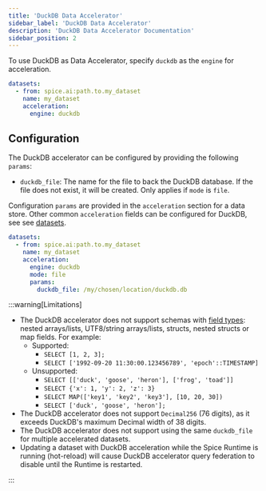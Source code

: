 ```yaml
---
title: 'DuckDB Data Accelerator'
sidebar_label: 'DuckDB Data Accelerator'
description: 'DuckDB Data Accelerator Documentation'
sidebar_position: 2
---
```


To use DuckDB as Data Accelerator, specify `duckdb` as the `engine` for acceleration.

```yaml
datasets:
  - from: spice.ai:path.to.my_dataset
    name: my_dataset
    acceleration:
      engine: duckdb
```

## Configuration

The DuckDB accelerator can be configured by providing the following `params`:

- `duckdb_file`: The name for the file to back the DuckDB database. If the file does not exist, it will be created. Only applies if `mode` is `file`.

Configuration `params` are provided in the `acceleration` section for a data store. Other common `acceleration` fields can be configured for DuckDB, see see [datasets](/reference/spicepod/datasets.md).

```yaml
datasets:
  - from: spice.ai:path.to.my_dataset
    name: my_dataset
    acceleration:
      engine: duckdb
      mode: file
      params:
        duckdb_file: /my/chosen/location/duckdb.db
```

:::warning[Limitations]

- The DuckDB accelerator does not support schemas with [field types](https://duckdb.org/docs/sql/data_types/overview): nested arrays/lists, UTF8/string arrays/lists, structs, nested structs or map fields. For example:
  - Supported:
    - `SELECT [1, 2, 3];`
    - `SELECT ['1992-09-20 11:30:00.123456789', 'epoch'::TIMESTAMP]`
  - Unsupported:
    - `SELECT [['duck', 'goose', 'heron'], ['frog', 'toad']]`
    - `SELECT {'x': 1, 'y': 2, 'z': 3}`
    - `SELECT MAP(['key1', 'key2', 'key3'], [10, 20, 30])`
    - `SELECT ['duck', 'goose', 'heron'];`
- The DuckDB accelerator does not support `Decimal256` (76 digits), as it exceeds DuckDB's maximum Decimal width of 38 digits.
- The DuckDB accelerator does not support using the same `duckdb_file` for multiple accelerated datasets.
- Updating a dataset with DuckDB acceleration while the Spice Runtime is running (hot-reload) will cause DuckDB accelerator query federation to disable until the Runtime is restarted.

:::
